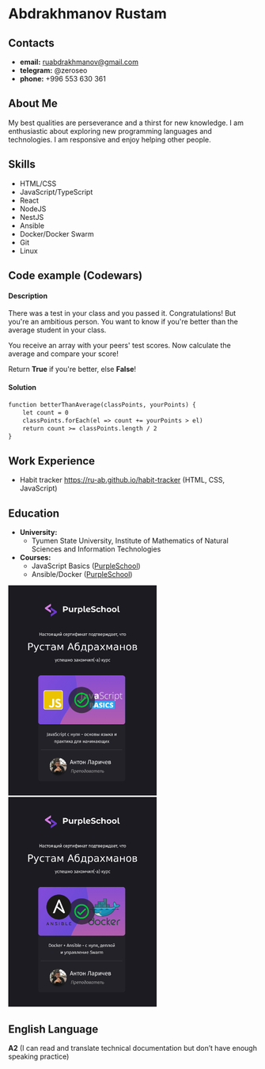 # Abdrakhmanov Rustam

## Contacts

- **email:** ruabdrakhmanov@gmail.com
- **telegram:** @zeroseo
- **phone:** +996 553 630 361

## About Me

My best qualities are perseverance and a thirst for new knowledge. I am enthusiastic about exploring new programming languages and technologies. I am responsive and enjoy helping other people.

## Skills

- HTML/CSS
- JavaScript/TypeScript
- React
- NodeJS
- NestJS
- Ansible
- Docker/Docker Swarm
- Git
- Linux

## Code example (Codewars)

#### Description

There was a test in your class and you passed it. Congratulations!
But you're an ambitious person. You want to know if you're better than the average student in your class.

You receive an array with your peers' test scores. Now calculate the average and compare your score!

Return **True** if you're better, else **False**!

#### Solution

```
function betterThanAverage(classPoints, yourPoints) {
	let count = 0
	classPoints.forEach(el => count += yourPoints > el)
	return count >= classPoints.length / 2
}
```

## Work Experience

- Habit tracker https://ru-ab.github.io/habit-tracker (HTML, CSS, JavaScript)

## Education

- **University:**
  - Tyumen State University, Institute of Mathematics of Natural
    Sciences and Information Technologies
- **Courses:**
  - JavaScript Basics ([PurpleSchool](https://learn.purpleschool.ru))
  - Ansible/Docker ([PurpleSchool](https://learn.purpleschool.ru))

<img src="./images/Purple School - JS Basics - Rustam Abdrakhmanov.png" alt="JS Basics Cert" width="300"/> <img src="./images/Purple School - Ansible Docker - Rustam Abdrakhmanov.png" alt="JS Basics Cert" width="300"/>

## English Language

**A2** (I can read and translate technical documentation but don’t have enough speaking practice)
